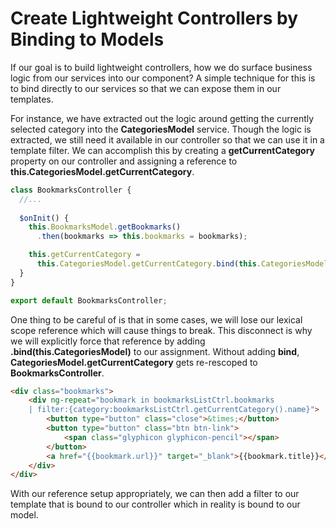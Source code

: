 # Create Lightweight Controllers by Binding to Models

If our goal is to build lightweight controllers, how we do surface business logic from our services into our component? A simple technique for this is to bind directly to our services so that we can expose them in our templates. 

For instance, we have extracted out the logic around getting the currently selected category into the **CategoriesModel** service. Though the logic is extracted, we still need it available in our controller so that we can use it in a template filter. We can accomplish this by creating a **getCurrentCategory** property on our controller and assigning a reference to **this.CategoriesModel.getCurrentCategory**.

```javascript
class BookmarksController {
  //...
  
  $onInit() {
    this.BookmarksModel.getBookmarks()
      .then(bookmarks => this.bookmarks = bookmarks);

    this.getCurrentCategory = 
      this.CategoriesModel.getCurrentCategory.bind(this.CategoriesModel); // Lexical scope! :(
  }
}

export default BookmarksController;
```

One thing to be careful of is that in some cases, we will lose our lexical scope reference which will cause things to break. This disconnect is why we will explicitly force that reference by adding **.bind(this.CategoriesModel)** to our assignment. Without adding **bind**, **CategoriesModel.getCurrentCategory** gets re-rescoped to **BookmarksController**.

```html
<div class="bookmarks">
    <div ng-repeat="bookmark in bookmarksListCtrl.bookmarks 
    | filter:{category:bookmarksListCtrl.getCurrentCategory().name}">
        <button type="button" class="close">&times;</button>
        <button type="button" class="btn btn-link">
            <span class="glyphicon glyphicon-pencil"></span>
        </button>
        <a href="{{bookmark.url}}" target="_blank">{{bookmark.title}}</a>
    </div>
</div>
```

With our reference setup appropriately, we can then add a filter to our template that is bound to our controller which in reality is bound to our model.
